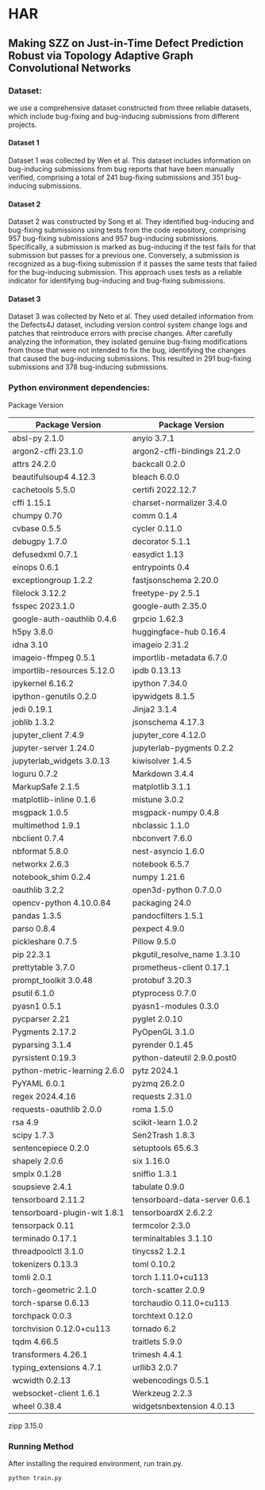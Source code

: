 # HAR
## Making SZZ on Just-in-Time Defect Prediction Robust via Topology Adaptive Graph Convolutional Networks

### Dataset: 
we use a comprehensive dataset constructed from three reliable datasets, which include bug-fixing and bug-inducing submissions from different projects.
#### Dataset 1
Dataset 1 was collected by Wen et al. This dataset includes information on bug-inducing submissions from bug reports that have been manually verified, comprising a total of 241 bug-fixing submissions and 351 bug-inducing submissions.

#### Dataset 2
Dataset 2 was constructed by Song et al. They identified bug-inducing and bug-fixing submissions using tests from the code repository, comprising 957 bug-fixing submissions and 957 bug-inducing submissions. Specifically, a submission is marked as bug-inducing if the test fails for that submission but passes for a previous one. Conversely, a submission is recognized as a bug-fixing submission if it passes the same tests that failed for the bug-inducing submission. This approach uses tests as a reliable indicator for identifying bug-inducing and bug-fixing submissions.

#### Dataset 3
Dataset 3 was collected by Neto et al. They used detailed information from the Defects4J dataset, including version control system change logs and patches that reintroduce errors with precise changes. After carefully analyzing the information, they isolated genuine bug-fixing modifications from those that were not intended to fix the bug, identifying the changes that caused the bug-inducing submissions. This resulted in 291 bug-fixing submissions and 378 bug-inducing submissions.

### Python environment dependencies:
Package                Version

Package Version | Package Version  
 ---- | ----- |  
absl-py 2.1.0            | anyio 3.7.1          
argon2-cffi 23.1.0       | argon2-cffi-bindings 21.2.0
attrs 24.2.0            | backcall 0.2.0       
beautifulsoup4 4.12.3    | bleach 6.0.0         
cachetools 5.5.0         | certifi 2022.12.7    
cffi 1.15.1             | charset-normalizer 3.4.0
chumpy 0.70             | comm 0.1.4          
cvbase 0.5.5            | cycler 0.11.0        
debugpy 1.7.0           | decorator 5.1.1      
defusedxml 0.7.1         | easydict 1.13        
einops 0.6.1            | entrypoints 0.4      
exceptiongroup 1.2.2     | fastjsonschema 2.20.0 
filelock 3.12.2          | freetype-py 2.5.1    
fsspec 2023.1.0          | google-auth 2.35.0   
google-auth-oauthlib 0.4.6 | grpcio 1.62.3         
h5py 3.8.0              | huggingface-hub 0.16.4
idna 3.10               | imageio 2.31.2       
imageio-ffmpeg 0.5.1     | importlib-metadata 6.7.0
importlib-resources 5.12.0 | ipdb 0.13.13         
ipykernel 6.16.2         | ipython 7.34.0       
ipython-genutils 0.2.0   | ipywidgets 8.1.5     
jedi 0.19.1             | Jinja2 3.1.4         
joblib 1.3.2            | jsonschema 4.17.3    
jupyter_client 7.4.9     | jupyter_core 4.12.0  
jupyter-server 1.24.0    | jupyterlab-pygments 0.2.2
jupyterlab_widgets 3.0.13 | kiwisolver 1.4.5    
loguru 0.7.2            | Markdown 3.4.4       
MarkupSafe 2.1.5         | matplotlib 3.1.1     
matplotlib-inline 0.1.6  | mistune 3.0.2        
msgpack 1.0.5           | msgpack-numpy 0.4.8  
multimethod 1.9.1        | nbclassic 1.1.0      
nbclient 0.7.4          | nbconvert 7.6.0      
nbformat 5.8.0          | nest-asyncio 1.6.0   
networkx 2.6.3          | notebook 6.5.7       
notebook_shim 0.2.4      | numpy 1.21.6         
oauthlib 3.2.2          | open3d-python 0.7.0.0
opencv-python 4.10.0.84  | packaging 24.0       
pandas 1.3.5            | pandocfilters 1.5.1  
parso 0.8.4             | pexpect 4.9.0       
pickleshare 0.7.5        | Pillow 9.5.0         
pip 22.3.1              | pkgutil_resolve_name 1.3.10
prettytable 3.7.0       | prometheus-client 0.17.1
prompt_toolkit 3.0.48    | protobuf 3.20.3      
psutil 6.1.0            | ptyprocess 0.7.0     
pyasn1 0.5.1            | pyasn1-modules 0.3.0 
pycparser 2.21          | pyglet 2.0.10        
Pygments 2.17.2         | PyOpenGL 3.1.0       
pyparsing 3.1.4          | pyrender 0.1.45      
pyrsistent 0.19.3        | python-dateutil 2.9.0.post0
python-metric-learning 2.6.0 | pytz 2024.1        
PyYAML 6.0.1            | pyzmq 26.2.0         
regex 2024.4.16          | requests 2.31.0      
requests-oauthlib 2.0.0  | roma 1.5.0           
rsa 4.9                 | scikit-learn 1.0.2   
scipy 1.7.3             | Sen2Trash 1.8.3      
sentencepiece 0.2.0      | setuptools 65.6.3    
shapely 2.0.6           | six 1.16.0           
smplx 0.1.28            | sniffio 1.3.1        
soupsieve 2.4.1         | tabulate 0.9.0       
tensorboard 2.11.2       | tensorboard-data-server 0.6.1
tensorboard-plugin-wit 1.8.1 | tensorboardX 2.6.2.2   
tensorpack 0.11          | termcolor 2.3.0       
terminado 0.17.1         | terminaltables 3.1.10 
threadpoolctl 3.1.0      | tinycss2 1.2.1       
tokenizers 0.13.3        | toml 0.10.2         
tomli 2.0.1             | torch 1.11.0+cu113   
torch-geometric 2.1.0    | torch-scatter 2.0.9   
torch-sparse 0.6.13      | torchaudio 0.11.0+cu113
torchpack 0.0.3          | torchtext 0.12.0     
torchvision 0.12.0+cu113 | tornado 6.2          
tqdm 4.66.5             | traitlets 5.9.0       
transformers 4.26.1      | trimesh 4.4.1        
typing_extensions 4.7.1  | urllib3 2.0.7        
wcwidth 0.2.13           | webencodings 0.5.1   
websocket-client 1.6.1   | Werkzeug 2.2.3       
wheel 0.38.4             | widgetsnbextension 4.0.13
zipp 3.15.0

### Running Method
After installing the required environment, run train.py.

`python train.py` 
